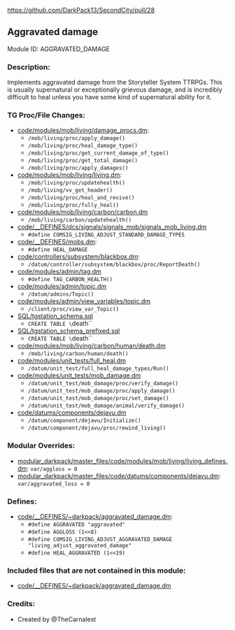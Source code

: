 <!-- This should be copy-pasted into the root of your module folder as readme.md -->

https://github.com/DarkPack13/SecondCity/pull/28<!--PR Number-->

## Aggravated damage <!--Title of your addition.-->

Module ID: AGGRAVATED_DAMAGE<!-- Uppercase, UNDERSCORE_CONNECTED name of your module, that you use to mark files. This is so people can case-sensitive search for your edits, if any. -->

### Description:

Implements aggravated damage from the Storyteller System TTRPGs. This is usually
supernatural or exceptionally grievous damage, and is incredibly difficult to heal
unless you have some kind of supernatural ability for it.

<!-- Here, try to describe what your PR does, what features it provides and any other directly useful information. -->

### TG Proc/File Changes:

- [code/modules/mob/living/damage_procs.dm](/code/modules/mob/living/damage_procs.dm):
	- `/mob/living/proc/apply_damage()`
	- `/mob/living/proc/heal_damage_type()`
	- `/mob/living/proc/get_current_damage_of_type()`
	- `/mob/living/proc/get_total_damage()`
	- `/mob/living/proc/apply_damages()`
- [code/modules/mob/living/living.dm](/code/modules/mob/living/living.dm):
	- `/mob/living/proc/updatehealth()`
	- `/mob/living/vv_get_header()`
	- `/mob/living/proc/heal_and_revive()`
	- `/mob/living/proc/fully_heal()`
- [code/modules/mob/living/carbon/carbon.dm](/code/modules/mob/living/carbon/carbon.dm)
	- `/mob/living/carbon/updatehealth()`
- [code/__DEFINES/dcs/signals/signals_mob/signals_mob_living.dm](/code/__DEFINES/dcs/signals/signals_mob/signals_mob_living.dm)
	- `#define COMSIG_LIVING_ADJUST_STANDARD_DAMAGE_TYPES`
- [code/__DEFINES/mobs.dm](/code/__DEFINES/mobs.dm):
	- `#define HEAL_DAMAGE`
- [code/controllers/subsystem/blackbox.dm](/code/controllers/subsystem/blackbox.dm):
	- `/datum/controller/subsystem/blackbox/proc/ReportDeath()`
- [code/modules/admin/tag.dm](/code/modules/admin/tag.dm)
	- `#define TAG_CARBON_HEALTH()`
- [code/modules/admin/topic.dm](/code/modules/admin/topic.dm)
	- `/datum/admins/Topic()`
- [code/modules/admin/view_variables/topic.dm](/code/modules/admin/view_variables/topic.dm)
	- `/client/proc/view_var_Topic()`
- [SQL/tgstation_schema.sql](/SQL/tgstation_schema.sql)
	- `CREATE TABLE \`death\``
- [SQL/tgstation_schema_prefixed.sql](/SQL/tgstation_schema_prefixed.sql)
	- `CREATE TABLE \`death\``
- [code/modules/mob/living/carbon/human/death.dm](/code/modules/mob/living/carbon/human/death.dm)
	- `/mob/living/carbon/human/death()`
- [code/modules/unit_tests/full_heal.dm](/code/modules/unit_tests/full_heal.dm)
	- `/datum/unit_test/full_heal_damage_types/Run()`
- [code/modules/unit_tests/mob_damage.dm](/code/modules/unit_tests/mob_damage.dm)
	- `/datum/unit_test/mob_damage/proc/verify_damage()`
	- `/datum/unit_test/mob_damage/proc/apply_damage()`
	- `/datum/unit_test/mob_damage/proc/set_damage()`
	- `/datum/unit_test/mob_damage/animal/verify_damage()`
- [code/datums/components/dejavu.dm](/code/datums/components/dejavu.dm)
	- `/datum/component/dejavu/Initialize()`
	- `/datum/component/dejavu/proc/rewind_living()`
<!-- If you edited any core procs, you should list them here. You should specify the files and procs you changed.
E.g:
- `code/modules/mob/living.dm`: `proc/overriden_proc`, `var/overriden_var`
  -->

### Modular Overrides:

- [modular_darkpack/master_files/code/modules/mob/living/living_defines.dm](/modular_darkpack/master_files/code/modules/mob/living/living_defines.dm): `var/aggloss = 0`
- [modular_darkpack/master_files/code/datums/components/dejavu.dm](/modular_darkpack/master_files/code/datums/components/dejavu.dm): `var/aggravated_loss = 0`
<!-- If you added a new modular override (file or code-wise) for your module, you should list it here. Code files should specify what procs they changed, in case of multiple modules using the same file.
E.g:
- `modular_nova/master_files/sound/my_cool_sound.ogg`
- `modular_nova/master_files/code/my_modular_override.dm`: `proc/overriden_proc`, `var/overriden_var`
  -->

### Defines:

- [code/\_\_DEFINES/~darkpack/aggravated_damage.dm](/code/__DEFINES/~darkpack/aggravated_damage.dm):
	- `#define AGGRAVATED "aggravated"`
	- `#define AGGLOSS (1<<8)`
	- `#define COMSIG_LIVING_ADJUST_AGGRAVATED_DAMAGE "living_adjust_aggravated_damage"`
	- `#define HEAL_AGGRAVATED (1<<19)`
  <!-- If you needed to add any defines, mention the files you added those defines in, along with the name of the defines. -->

### Included files that are not contained in this module:

- [code/\_\_DEFINES/~darkpack/aggravated_damage.dm](/code/__DEFINES/~darkpack/aggravated_damage.dm)
<!-- Likewise, be it a non-modular file or a modular one that's not contained within the folder belonging to this specific module, it should be mentioned here. Good examples are icons or sounds that are used between multiple modules, or other such edge-cases. -->

### Credits:

- Created by @TheCarnalest

<!-- Here go the credits to you, dear coder, and in case of collaborative work or ports, credits to the original source of the code. -->
